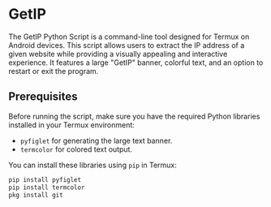 # GetIP
The GetIP Python Script is a command-line tool designed for Termux on Android devices. This script allows users to extract the IP address of a given website while providing a visually appealing and interactive experience. It features a large "GetIP" banner, colorful text, and an option to restart or exit the program.


## Prerequisites

Before running the script, make sure you have the required Python libraries installed in your Termux environment:

- `pyfiglet` for generating the large text banner.
- `termcolor` for colored text output.

You can install these libraries using `pip` in Termux:

```bash
pip install pyfiglet
pip install termcolor
pkg install git
```



